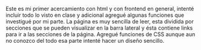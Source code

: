 Este es mi primer acercamiento con html y con frontend en general, intenté incluir todo lo visto en clase y adicional agregué algunas funciones que investigué por mi parte.
La página es muy sencilla de leer, esta dividida por secciones que se pueden visualizar en la barra lateral y ésta contiene links para ir a las secciones de la página.
Agregué funciones de CSS aunque aun no conozco del todo esa parte intenté hacer un diseño sencillo.